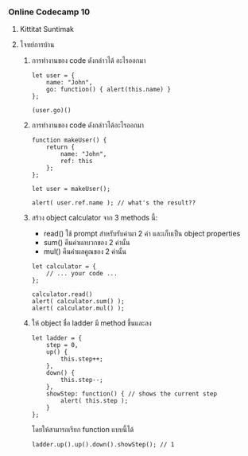 ### Online Codecamp 10

1. Kittitat Suntimak
2. โจทย์การบ้าน

    1. การทำงานของ code ดังกล่าวได้ อะไรออกมา
        ```
        let user = {
            name: "John",
            go: function() { alert(this.name) }
        };

        (user.go)()
        ```


    2. การทำงานของ code ดังกล่าวได้อะไรออกมา
        ```
        function makeUser() {
            return {
                name: "John",
                ref: this
            };
        };

        let user = makeUser();

        alert( user.ref.name ); // what's the result??
        ```


    3. สร้าง object calculator จาก 3 methods นี้:
        - read() ใช้ prompt สำหรับรับค่ามา 2 ค่า และเก็บเป็น object properties
        - sum() คืนค่าผลบวกของ 2 ค่านั้น
        - mul() คืนค่าผลคูณของ 2 ค่านั้น

        ```
        let calculator = {
            // ... your code ...
        };

        calculator.read()
        alert( calculator.sum() );
        alert( calculator.mul() );
        ```


    4. ให้ object ชื่อ ladder มี method ขึ้นและลง

        ```
        let ladder = {
            step = 0,
            up() {
                this.step++;
            },
            down() {
                this.step--;
            },
            showStep: function() { // shows the current step
                alert( this.step );
            }
        };
        ```

        โดยให้สามารถเรียก function แบบนี้ได้
        ```
        ladder.up().up().down().showStep(); // 1
        ```